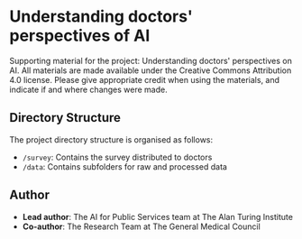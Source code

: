 # Understanding doctors' perspectives of AI 

Supporting material for the project: Understanding doctors' perspectives on AI. All materials are made available under the Creative Commons Attribution 4.0 license. Please give appropriate credit when using the materials, and indicate if and where changes were made.

## Directory Structure

The project directory structure is organised as follows:

- `/survey`: Contains the survey distributed to doctors
- `/data`: Contains subfolders for raw and processed data

## Author

- **Lead author**: The AI for Public Services team at The Alan Turing Institute
- **Co-author**: The Research Team at The General Medical Council 
